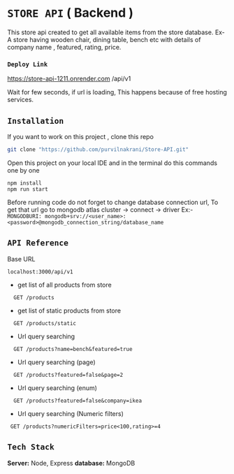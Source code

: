 # `STORE API`  ( Backend )

This store api created to get all available items from the store database. Ex- A store having wooden chair, dining table, bench etc with details of company name , featured, rating, price.

### `Deploy Link` <br/>
 https://store-api-1211.onrender.com     /api/v1<br>
 

 Wait for few seconds, if url is loading, This happens because of free hosting services.

## `Installation`

If you want to work on this project , clone this repo

```bash
git clone "https://github.com/purvilnakrani/Store-API.git"

```

Open this project on your local IDE and in the terminal do this commands one by one

 ```
 npm install
 npm run start
```

Before running code do not forget to change database connection url, To get that url go to mongodb atlas cluster -> connect -> driver
Ex:- `MONGODBURI: mongodb+srv://<user_name>:<password>@mongodb_connection_string/database_name`


## `API Reference`

Base URL
```https
localhost:3000/api/v1
```

- get list of all products from store
```http
  GET /products
```
- get list of static products from store
```http
  GET /products/static
```
- Url query searching
```http
  GET /products?name=bench&featured=true
```
- Url query searching (page)
```http
  GET /products?featured=false&page=2
```
- Url query searching (enum)
```http
  GET /products?featured=false&company=ikea
```
- Url query searching (Numeric filters)
 ```http
  GET /products?numericFilters=price<100,rating>=4
```

## `Tech Stack`

**Server:** Node, Express
**database:** MongoDB
